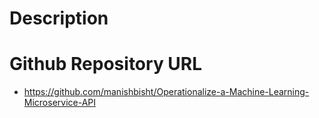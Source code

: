 # Description

# Github Repository URL
- https://github.com/manishbisht/Operationalize-a-Machine-Learning-Microservice-API
